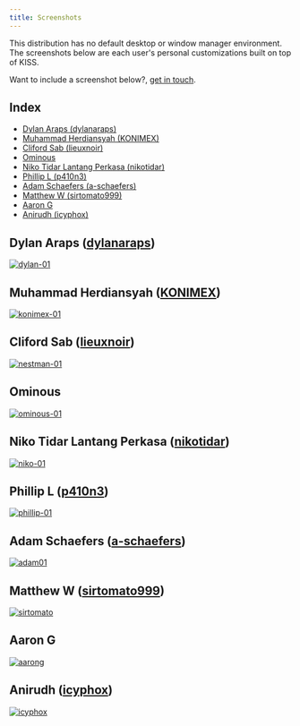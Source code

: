 ```yaml
---
title: Screenshots
---
```


This distribution has no default desktop or window manager environment. The screenshots below are each user's personal customizations built on top of KISS.

Want to include a screenshot below?, [get in touch](https://getkiss.org/pages/contact/).

## Index

<!-- vim-markdown-toc GFM -->

* [Dylan Araps (dylanaraps)](#dylan-araps-dylanaraps)
* [Muhammad Herdiansyah (KONIMEX)](#muhammad-herdiansyah-konimex)
* [Cliford Sab (lieuxnoir)](#cliford-sab-lieuxnoir)
* [Ominous](#ominous)
* [Niko Tidar Lantang Perkasa (nikotidar)](#niko-tidar-lantang-perkasa-nikotidar)
* [Phillip L (p410n3)](#phillip-l-p410n3)
* [Adam Schaefers (a-schaefers)](#adam-schaefers-a-schaefers)
* [Matthew W (sirtomato999)](#matthew-w-sirtomato999)
* [Aaron G](#aaron-g)
* [Anirudh (icyphox)](#anirudh-icyphox)

<!-- vim-markdown-toc -->


## Dylan Araps ([dylanaraps](https://github.com/dylanaraps))

<a href="/images/dylan01.jpg">
<p><picture>
  <source srcset="/images/dylan01.webp" type="image/webp">
  <img src="/images/dylan01.jpg" alt="dylan-01">
</picture></p>
</a>

## Muhammad Herdiansyah ([KONIMEX](https://github.com/konimex))

<a href="/images/konimex01.jpg">
<p><picture>
  <source srcset="/images/konimex01.webp" type="image/webp">
  <img src="/images/konimex01.jpg" alt="konimex-01">
</picture></p>
</a>

## Cliford Sab ([lieuxnoir](https://github.com/lieuxnoir))

<a href="/images/nestman01.jpg">
<p><picture>
  <source srcset="/images/nestman01.webp" type="image/webp">
  <img src="/images/nestman01.jpg" alt="nestman-01">
</picture></p>
</a>


## Ominous

<a href="/images/ominous01.jpg">
<p><picture>
  <source srcset="/images/ominous01.webp" type="image/webp">
  <img src="/images/ominous01.jpg" alt="ominous-01">
</picture></p>
</a>

## Niko Tidar Lantang Perkasa ([nikotidar](https://github.com/nikotidar))

<a href="/images/niko01.jpg">
<p><picture>
  <source srcset="/images/niko01.webp" type="image/webp">
  <img src="/images/niko01.jpg" alt="niko-01">
</picture></p>
</a>

## Phillip L ([p410n3](https://github.com/p410n3))

<a href="/images/phillip01.jpg">
<p><picture>
  <source srcset="/images/phillip01.webp" type="image/webp">
  <img src="/images/phillip01.jpg" alt="phillip-01">
</picture></p>
</a>

## Adam Schaefers ([a-schaefers](https://github.com/a-schaefers))

<a href="/images/adam01.jpg">
<p><picture>
  <source srcset="/images/adam01.webp" type="image/webp">
  <img src="/images/adam01.jpg" alt="adam01">
</picture></p>
</a>

## Matthew W ([sirtomato999](https://github.com/sirtomato999))

<a href="/images/sirtomato.jpg">
<p><picture>
  <source srcset="/images/sirtomato.webp" type="image/webp">
  <img src="/images/sirtomato.jpg" alt="sirtomato">
</picture></p>
</a>

## Aaron G

<a href="/images/aarong.png">
<p><picture>
  <img src="/images/aarong.png" alt="aarong">
</picture></p>
</a>

## Anirudh ([icyphox](https://icyphox.sh))

<a href="/images/icyphox.jpg">
<p><picture>
  <img src="/images/icyphox.jpg" alt="icyphox">
</picture></p>
</a>
